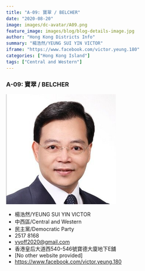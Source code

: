 ```yaml
---
title: "A-09: 寶翠 / BELCHER"
date: "2020-08-20"
image: images/dc-avatar/A09.png
feature_image: images/blog/blog-details-image.jpg
author: "Hong Kong Districts Info"
summary: "楊浩然/YEUNG SUI YIN VICTOR"
iframe: "https://www.facebook.com/victor.yeung.180"
categories: ["Hong Kong Island"]
tags: ["Central and Western"]
---
```


### A-09: 寶翠 / BELCHER  
![](/images/dc-avatar/A09.png)  

 - 楊浩然/YEUNG SUI YIN VICTOR  
 - 中西區/Central and Western  
 - 民主黨/Democratic Party  
 - 2517 8168  
 - vyoff2020@gmail.com  
 - 香港皇后大道西540-546號寶德大廈地下E舖  
 - [No other website provided]  
 - https://www.facebook.com/victor.yeung.180

